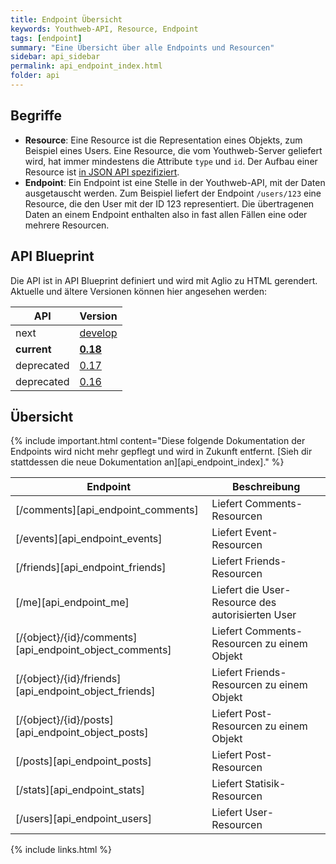 ```yaml
---
title: Endpoint Übersicht
keywords: Youthweb-API, Resource, Endpoint
tags: [endpoint]
summary: "Eine Übersicht über alle Endpoints und Resourcen"
sidebar: api_sidebar
permalink: api_endpoint_index.html
folder: api
---
```


## Begriffe

- **Resource**: Eine Resource ist die Representation eines Objekts, zum Beispiel eines Users. Eine Resource, die vom Youthweb-Server geliefert wird, hat immer mindestens die Attribute `type` und `id`. Der Aufbau einer Resource ist [in JSON API spezifiziert](http://jsonapi.org/format/#document-resource-objects).
- **Endpoint**: Ein Endpoint ist eine Stelle in der Youthweb-API, mit der Daten ausgetauscht werden. Zum Beispiel liefert der Endpoint `/users/123` eine Resource, die den User mit der ID 123 representiert. Die übertragenen Daten an einem Endpoint enthalten also in fast allen Fällen eine oder mehrere Resourcen.

## API Blueprint

Die API ist in API Blueprint definiert und wird mit Aglio zu HTML gerendert. Aktuelle und ältere Versionen können hier angesehen werden:

| API          | Version                                   |
|--------------|-------------------------------------------|
| next         | [develop](./spec/core/next/index.html)    |
| **current**  | **[0.18](./spec/core/0.18/index.html)**   |
| deprecated   | [0.17](./spec/core/0.17/index.html)       |
| deprecated   | [0.16](./spec/core/0.16/index.html)       |

## Übersicht

{% include important.html content="Diese folgende Dokumentation der Endpoints wird nicht mehr gepflegt und wird in Zukunft entfernt. [Sieh dir stattdessen die neue Dokumentation an][api_endpoint_index]." %}

| Endpoint                                                | Beschreibung                                                     |
|---------------------------------------------------------|------------------------------------------------------------------|
| [/comments][api_endpoint_comments]                      | Liefert Comments-Resourcen                                       |
| [/events][api_endpoint_events]                          | Liefert Event-Resourcen                                          |
| [/friends][api_endpoint_friends]                        | Liefert Friends-Resourcen                                        |
| [/me][api_endpoint_me]                                  | Liefert die User-Resource des autorisierten User                 |
| [/{object}/{id}/comments][api_endpoint_object_comments] | Liefert Comments-Resourcen zu einem Objekt                       |
| [/{object}/{id}/friends][api_endpoint_object_friends]   | Liefert Friends-Resourcen zu einem Objekt                        |
| [/{object}/{id}/posts][api_endpoint_object_posts]       | Liefert Post-Resourcen zu einem Objekt                           |
| [/posts][api_endpoint_posts]                            | Liefert Post-Resourcen                                           |
| [/stats][api_endpoint_stats]                            | Liefert Statisik-Resourcen                                       |
| [/users][api_endpoint_users]                            | Liefert User-Resourcen                                           |

{% include links.html %}
